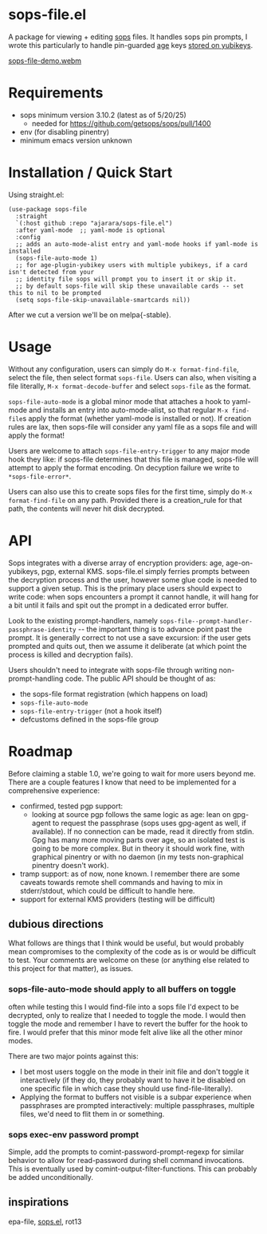 # sops-file.el
A package for viewing + editing [sops](https://github.com/getsops/sops) files. It handles sops pin prompts, I wrote this particularly to handle pin-guarded [age](https://github.com/FiloSottile/age/) keys [stored on yubikeys](https://github.com/str4d/age-plugin-yubikey).

[sops-file-demo.webm](https://github.com/user-attachments/assets/1a3aeb5f-9f99-43c3-ba67-017fd9db6128)

# Requirements
- sops minimum version 3.10.2 (latest as of 5/20/25)
  - needed for https://github.com/getsops/sops/pull/1400
- env (for disabling pinentry)
- minimum emacs version unknown

# Installation / Quick Start
Using straight.el:
``` emacs-lisp
(use-package sops-file
  :straight
  `(:host github :repo "ajarara/sops-file.el")
  :after yaml-mode  ;; yaml-mode is optional
  :config
  ;; adds an auto-mode-alist entry and yaml-mode hooks if yaml-mode is installed
  (sops-file-auto-mode 1)
  ;; for age-plugin-yubikey users with multiple yubikeys, if a card isn't detected from your 
  ;; identity file sops will prompt you to insert it or skip it.
  ;; by default sops-file will skip these unavailable cards -- set this to nil to be prompted
  (setq sops-file-skip-unavailable-smartcards nil))
```

After we cut a version we'll be on melpa{-stable}.

# Usage
Without any configuration, users can simply do `M-x format-find-file`, select the file, then select format `sops-file`. Users can also, when visiting a file literally, `M-x format-decode-buffer` and select `sops-file` as the format.

`sops-file-auto-mode` is a global minor mode that attaches a hook to yaml-mode and installs an entry into auto-mode-alist, so that regular `M-x find-file`s apply the format (whether yaml-mode is installed or not). If creation rules are lax, then sops-file will consider any yaml file as a sops file and will apply the format!

Users are welcome to attach `sops-file-entry-trigger` to any major mode hook they like: if sops-file determines that this file is managed, sops-file will attempt to apply the format encoding. On decyption failure we write to `*sops-file-error*`.

Users can also use this to create sops files for the first time, simply do `M-x format-find-file` on any path. Provided there is a creation_rule for that path, the contents will never hit disk decrypted.

# API
Sops integrates with a diverse array of encryption providers: age, age-on-yubikeys, pgp, external KMS. sops-file.el simply ferries prompts between the decryption process and the user, however some glue code is needed to support a given setup. This is the primary place users should expect to write code: when sops encounters a prompt it cannot handle, it will hang for a bit until it fails and spit out the prompt in a dedicated error buffer.

Look to the existing prompt-handlers, namely `sops-file--prompt-handler-passphrase-identity` -- the important thing is to advance point past the prompt. It is generally correct to not use a save excursion: if the user gets prompted and quits out, then we assume it deliberate (at which point the process is killed and decryption fails).

Users shouldn't need to integrate with sops-file through writing non-prompt-handling code. The public API should be thought of as:
- the sops-file format registration (which happens on load)
- `sops-file-auto-mode`
- `sops-file-entry-trigger` (not a hook itself)
- defcustoms defined in the sops-file group

# Roadmap
Before claiming a stable 1.0, we're going to wait for more users beyond me. There are a couple features I know that need to be implemented for a comprehensive experience: 
- confirmed, tested pgp support: 
  - looking at source pgp follows the same logic as age: lean on gpg-agent to request the passphrase (sops uses gpg-agent as well, if available). If no connection can be made, read it directly from stdin. Gpg has many more moving parts over age, so an isolated test is going to be more complex. But in theory it should work fine, with graphical pinentry or with no daemon (in my tests non-graphical pinentry doesn't work).
- tramp support: as of now, none known. I remember there are some caveats towards remote shell commands and having to mix in stderr/stdout, which could be difficult to handle here.
- support for external KMS providers (testing will be difficult)


## dubious directions
What follows are things that I think would be useful, but would probably mean compromises to the complexity of the code as is or would be difficult to test. Your comments are welcome on these (or anything else related to this project for that matter), as issues.
### sops-file-auto-mode should apply to all buffers on toggle
often while testing this I would find-file into a sops file I'd expect to be decrypted, only to realize that I needed to toggle the mode. I would then toggle the mode and remember I have to revert the buffer for the hook to fire. I would prefer that this minor mode felt alive like all the other minor modes.

There are two major points against this:
- I bet most users toggle on the mode in their init file and don't toggle it interactively (if they do, they probably want to have it be disabled on one specific file in which case they should use find-file-literally).
- Applying the format to buffers not visible is a subpar experience when passphrases are prompted interactively: multiple passphrases, multiple files, we'd need to flit them in or something.

### sops exec-env password prompt
Simple, add the prompts to comint-password-prompt-regexp for similar behavior to allow for read-password during shell command invocations. This is eventually used by comint-output-filter-functions. This can probably be added unconditionally.

## inspirations
epa-file, [sops.el](https://github.com/djgoku/sops), rot13
